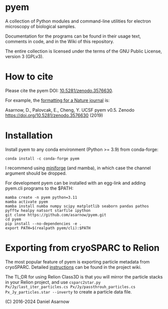 # pyem
A collection of Python modules and command-line utilities for electron microscopy of biological samples.

Documentation for the programs can be found in their usage text, comments in code, and in the Wiki of this repository.

The entire collection is licensed under the terms of the GNU Public License, version 3 (GPLv3).

# How to cite

Please cite the pyem DOI: [10.5281/zenodo.3576630](https://doi.org/10.5281/zenodo.3576630).

For example, the [formatting for a Nature journal](https://www.nature.com/nature/for-authors/formatting-guide) is:

Asarnow, D., Palovcak, E., Cheng, Y. UCSF pyem v0.5. Zenodo https://doi.org/10.5281/zenodo.3576630 (2019)

# Installation

Install pyem to any conda environment (Python >= 3.9) from conda-forge:

```
conda install -c conda-forge pyem
```

I recommend using [miniforge](https://github.com/conda-forge/miniforge) (and mamba), in which case the channel argument should be dropped.

For development pyem can be installed with an egg-link and adding pyem.cli programs to the $PATH:

```
mamba create -n pyem python=3.11
mamba activate pyem
mamba install numba numpy scipy matplotlib seaborn pandas pathos pyfftw healpy natsort starfile ipython
git clone https://github.com/asarnow/pyem.git
cd pyem
pip install --no-dependencies -e .
export PATH=$(realpath pyem/cli):$PATH
```

# Exporting from cryoSPARC to Relion

The most popular feature of pyem is exporting particle metadata from cryoSPARC.
Detailed [instructions](https://github.com/asarnow/pyem/wiki/Export-from-cryoSPARC-v2) can be found in the project wiki.

The TL;DR for using Relion Class3D is that you will mirror the particle stacks in your Relion project, and use
`csparc2star.py Px/Jy/last_iter_particles.cs Px/Jy/passthrouh_particles.cs Px_Jy_particles.star --inverty`
to create a particle data file.

(C) 2016-2024 Daniel Asarnow

